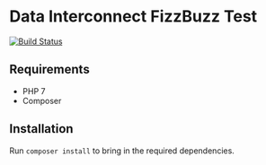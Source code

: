 # Data Interconnect FizzBuzz Test

[![Build Status](https://travis-ci.org/andrewandante/di-fizzbuzz.svg?branch=master)](https://travis-ci.org/andrewandante/di-fizzbuzz)

## Requirements

- PHP 7
- Composer

## Installation

Run `composer install` to bring in the required dependencies.

